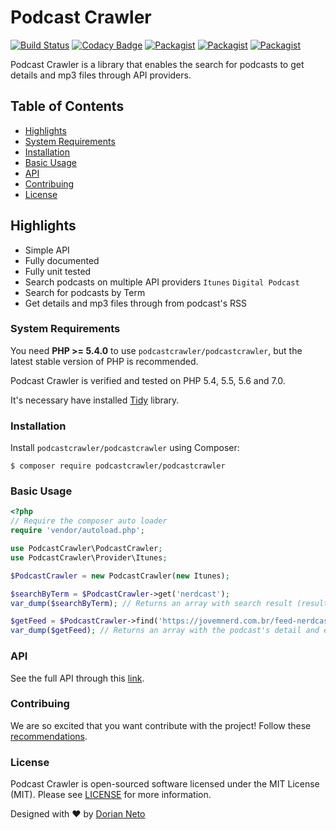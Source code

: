 # Podcast Crawler
[![Build Status](https://travis-ci.org/podcastcrawler/podcastcrawler.svg?branch=master)](https://travis-ci.org/podcastcrawler/podcastcrawler)
[![Codacy Badge](https://api.codacy.com/project/badge/Grade/7823d6165f3244f196c5df469b3be5d6)](https://www.codacy.com/app/doriansampaioneto/podcastcrawler?utm_source=github.com&amp;utm_medium=referral&amp;utm_content=podcastcrawler/podcastcrawler&amp;utm_campaign=Badge_Grade)
[![Packagist](https://img.shields.io/packagist/v/podcastcrawler/podcastcrawler.svg?maxAge=2592000)](https://packagist.org/packages/podcastcrawler/podcastcrawler)
[![Packagist](https://img.shields.io/packagist/dt/podcastcrawler/podcastcrawler.svg?maxAge=2592000)](https://packagist.org/packages/podcastcrawler/podcastcrawler)
[![Packagist](https://img.shields.io/packagist/l/podcastcrawler/podcastcrawler.svg?maxAge=2592000)](https://packagist.org/packages/podcastcrawler/podcastcrawler)

Podcast Crawler is a library that enables the search for podcasts to get details and mp3 files through API providers.

## Table of Contents
- [Highlights](#highlights)
- [System Requirements](#system-requirements)
- [Installation](#installation)
- [Basic Usage](#basic-usage)
- [API](#api)
- [Contribuing](#contribuing)
- [License](#license)

## Highlights

* Simple API
* Fully documented
* Fully unit tested
* Search podcasts on multiple API providers `Itunes` `Digital Podcast`
* Search for podcasts by Term
* Get details and mp3 files through from podcast's RSS

### System Requirements

You need **PHP >= 5.4.0** to use `podcastcrawler/podcastcrawler`, but the latest stable version of PHP is recommended.

Podcast Crawler is verified and tested on PHP 5.4, 5.5, 5.6 and 7.0.

It's necessary have installed [Tidy](http://php.net/manual/pt_BR/book.tidy.php) library.

### Installation

Install `podcastcrawler/podcastcrawler` using Composer:

```
$ composer require podcastcrawler/podcastcrawler
```

### Basic Usage

```php
<?php
// Require the composer auto loader
require 'vendor/autoload.php';

use PodcastCrawler\PodcastCrawler;
use PodcastCrawler\Provider\Itunes;

$PodcastCrawler = new PodcastCrawler(new Itunes);

$searchByTerm = $PodcastCrawler->get('nerdcast');
var_dump($searchByTerm); // Returns an array with search result (result count and a list with podcasts)

$getFeed = $PodcastCrawler->find('https://jovemnerd.com.br/feed-nerdcast/');
var_dump($getFeed); // Returns an array with the podcast's detail and episodes with its mp3 files.
```

### API

See the full API through this [link](http://api.podcastcrawler.com/v1/).

### Contribuing

We are so excited that you want contribute with the project! Follow these [recommendations](/CONTRIBUTING.md).

### License

Podcast Crawler is open-sourced software licensed under the MIT License (MIT). Please see [LICENSE](/LICENSE.md) for more information.

Designed with :heart: by [Dorian Neto](https://github.com/dorianneto)
